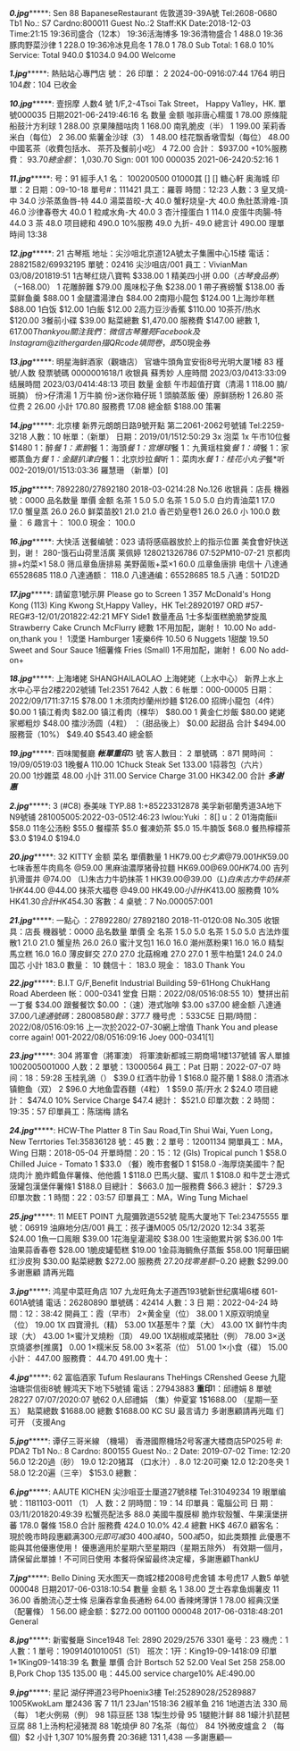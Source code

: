 ***********0.jpg****************:
 Sen 88
BapaneseRestaurant
佐敦道39-39A號
Tel:2608-0680
Tb1 No.: S7
Cardno:800011
Guest No.:2
Staff:KK
Date:2018-12-03
Time:21:15
19:36司盛合（12本）
19:36活海博多
19:36清物盛合
1
488.0
19:36豚肉野菜沙律
1
228.0
19:36冷冰見烏冬
1
78.0
1
78.0
Sub Total:
1
68.0
10% Service:
Total
940.0
$1034.0
94.00
Welcome


***********1.jpg****************:
 熱贴站心專門店
號：
26
印單：
2
2024-00-0916:07:44
1764
明日
$104
数：$104
已收金


***********10.jpg****************:
 壹拐摩
人数4
號
1/F,2-4Tsoi Tak Street，
Happy Va1ley，HK.
單號000035
日期2021-06-2419:46:16
名
数量
金额
咖非唐心糯蛋
1
78.00
原條龍船鼓汁方利球
1
288.00
京果陳醋咕肉
1
168.00
南乳脆皮（半）
1
199.00
茉莉香米白（每位）
2
36.00
紫薯金沙球（3）
1
48.00
桂花飘香墩雪梨（每位）
48.00
中國茗茶（收費包括水、
茶芥及餐前小吃）
4
72.00
合計：
$937.00
+10%服務費：
$93.70
總金额：$
1,030.70
Sign:
001 100 000035 2021-06-2420:52:16 1


***********11.jpg****************:
 号：91
經手人1
名：
100200500
01000其
[]
[]
糖心軒
奥海城
印單：2
日期：09-10-18
單号#：111421
具工：羅蓉
時間：12:23
人數：3
皇叉燒-中
34.0
沙茶蒸鱼唇-特
44.0
湯菜苗皎-大
40.0
蟹籽烧皇-大
40.0
魚肚蒸滑难-頂
46.0
沙律春卷大
40.0
1
粒咸水角-大
40.0
3
杏汁撞蛋白
1
114.0
皮蛋牛肉腸-特
44.0
3
茶
48.0
项目總和
490.0
10%服務
49.0
九折-
49.0
總言计
490.00
理單時间 13:38


***********12.jpg****************:
 21
古琴瓶
地址：尖沙咀北京道12A號太子集團中心15楼
電话：28821582/69932195
單號：02416
尖沙咀店/001
員工：VivianMan
03/08/201819:51
1古琴红烧八寶鸭
$338.00
1
精美四小拼
$0.00
（古琴食品券）（-$168.00）
1
花雕醉難
$79.00
風味松子魚
$238.00
1
帶子赛螃蟹
$138.00
香菜鲜鱼羹
$88.00
1
金腿濃湯津白
$84.00
2南翔小龍包
$124.00
1上海炒年糕
$88.00
1白饭
$12.00
1白飯
$12.00
2高力豆沙香蕉
$110.00
10茶芥/热水
$120.00
3餐前小碟
$39.00
點菜總數
$1,470.00
服務費
$147.00
總數
$1,617.00
Thank you
關注我們：微信古琴雅苑
Facebook 及 Instagram
@zithergarden
描QRcode填問卷，即$50現金券


***********13.jpg****************:
 明星海鲜酒家（觀塘店）
官塘牛頭角宜安街8号光明大厦1楼
83
槿號/人数
發票號碼
0000001618/1
收银員
蘇秀妙
人座時間
2023/03/0413:33:09
结展時間
2023/03/0414:48:13
项目
数量
金额
午市超值孖寶（清湯
1
118.00
腩/斑腩）
份>仔清湯
1
万牛腩
份>迷你箱仔斑
1
頭腩蒸飯
優）原鲜肠粉
1
26.80
茶位费
2
26.00
小計
170.80
服務费
17.08
總金额
$188.00
策署


***********14.jpg****************:
 北京樓
新界元朗朗日路9號开點
第二2061-2062号號铺
Tel:2259-3218
人數：10
帐單：（新單）
日期：2019/01/1512:50:29
3x
泡菜
1x
午市10位餐$1480
1：醉*餐
1：素鹅*餐
1：海頭*餐
1：宫爆球*餐
1：九黄瑶柱奠*餐
1：填*餐
1：家鄉蒸鱼方*餐
1：金腿扒津白*餐
1：北京炒拉*餐*听
1：菜肉水*餐
1：桂花小丸子*餐*听
002-2019/01/1513:03:36 羅慧珊
（新單）[0]


***********15.jpg****************:
 7892280/27892180
2018-03-0214:28
No.126
收银員：店長
機器號：0000
品名数量
單價
金额
名茶
1
5.0
5.0
名茶
1
5.0
5.0
白灼青油菜1
17.0
17.0
蟹皇蒸
26.0
26.0
鲜菜苗胶1
21.0
21.0
香芒奶皇卷1
26.0
26.0
小
100.0
数量：
6
趣言十：
100.0
現金：
100.0


***********16.jpg****************:
 大快活
送餐编號：023
请将感癌器放於上的指示位置
美食會好快送到，谢！
280-饿石山荷里活廣
莱佩婷
128021326786
07:52PM10-07-21
京都肉排+灼菜×1
58.0
筛瓜章鱼唐排易
美野菌贩+菜×1
60.0
瓜章鱼唐排
电信十
八達通
65528685
118.0
八達通额：
118.0
八達通编：65528685
18.5
八通：501D2D


***********17.jpg****************:
 請留意1號示屏
Please go to Screen 1
357
McDonald's Hong Kong (113)
King Kwong St,Happy Valley，HK
Tel:28920197
ORD #57-REG#3-12/01/201822:42:21
MFY Side1
数量產品
1士多梨蛋糕脆脆梦旋風
Strawberry Cake Crunch McFlurry
總數
1不用加配，謝射！
10.00
No add-on,thank you！
1漠堡
Hamburger
1麦樂6件
10.50
6 Nuggets
1甜酸
19.50
Sweet and Sour Sauce
1细薯條
Fries (Small)
1不用加配，謝射！
6.00
No add-on+


***********18.jpg****************:
 上海堵姥
SHANGHAILAOLAO
上海姥姥（上水中心）
新界上水上水中心平台2楼2202號铺
Tel:2351 7642
人数：6
帐單：000-00005
日期：2022/09/1711:37:15
$78.00
1
木须肉炒蘭州炒麺
$126.00
招牌小龍包（4件）
$0.00
1
镇江肴肉
$82.00
镇江肴肉（棵华）
$80.00
1
黄金仁炒飯
$80.00
姥姥家鄉粗炒
$48.00
擂沙汤圆（4粒）
：（甜品後上）
$0.00
起甜品
合計
$494.00
服務营（10%）
$49.40
$543.40
總金额


***********19.jpg****************:
 百味閣餐廳
***帐單重印***3
號
客人數目：
2
單號碼
：871
開時间
：19/09/0519:03
1晚餐A
110.00
1Chuck Steak Set
133.00
1蒜蓉包（六片）
20.00
1炒雜菜
48.00
小計
311.00
Service Charge
31.00
HK342.00
合計
***多谢惠***


***********2.jpg****************:
 3
(#C8)
泰美味
TYP.88
1:+85223312878
美孚新邨蘭秀道3A地下N9號铺
281005005:2022-03-0512:46:23
Iwlou:Yuki
：8[]
u：2
01海南飯ii
$58.0
11冬公汤粉
$55.0
餐檬茶
$5.0
餐凍奶茶
$5.0
15.牛腩饭
$68.0
餐热檸檬茶
$3.0
$194.0
$194.0


***********20.jpg****************:
 32
KITTY
金额
菜名
單價數量
1
HK$79.00
七夕素
@79.00
1
HK$59.00
七味香葱牛肉鳥冬
@59.00
黑麻油濃厚猪骨拉麵
HK$69.00
@69.00
HK$74.00
吉列扒滑蛋井
@74.00
（L)朱古力牛奶抹茶
1
HK$39.00
@39.00
（L)白朱古力牛奶抹茶
1
HK$44.00
@44.00
抹茶大福卷
@49.00
HK$49.00
小計
HK$413.00
服務費
10%
HK$41.30
合計
HK$454.30
客數：4
桌號：7
No.000057:001


***********21.jpg****************:
 一點心
：27892280/ 27892180
2018-11-0120:08
No.305
收银具：店長
機器號：0000
品名数量
單價
全
名茶
1
5.0
5.0
名茶
1
5.0
5.0
古法炸蛋散1
21.0
21.0
蟹皇热
26.0
26.0
蜜汁叉包1
16.0
16.0
潮州蒸粉果1
16.0
16.0
精梨馬立糕
16.0
16.0
薄皮鲜交
27.0
27.0
北菇棉难
27.0
27.0
1
葱牛柏葉1
24.0
24.0
国芯
小計
183.0
數量：
10
魏信十：
183.0
現金：
183.0
Thank You


***********22.jpg****************:
 B.I.T
G/F,Benefit Industrial Building
59-61Hong ChukHang Road
Aberdeen
帐：000-0341
堂食
日期：2022/08/0516:08:55
10）雙拼出前一丁餐
$34.00
跟餐餐饮
$0.00
：（速）港式咖啡
$3.00
s37.00
總金额
八達通
$37.00
八達通號碼
：28008580
餘
：$377.7
機号虎
：533C5E
日期/時間：2022/08/0516:09:16
上一次於2022-07-30網上增值
Thank You and
please corre again!
001-2022/08/0516:09:16 Joey
000-0341[1]


***********23.jpg****************:
 304
將軍會（將軍澳）
将軍澳新都城三期商場1楼137號铺
客人單據
1002005001000
人数：2
單號：13000564
員工：Pat
日期：2022-07-07
時间：18：59:28
玉桂乳鴿（）
$39.0
红酒牛肋骨
1
$168.0
龍芥蘭
1
$88.0
清酒冰镇鲍鱼（双）
2
$96.0
大地鱼雲吞麵（4粒）
1
$59.0
茶/开水
2
$24.0
项目總計：
$474.0
10% Service Charge
$47.4
總計：
$521.0
印單次数：2
時間：19:35：57
印單員工：陈瑞梅
請名


***********24.jpg****************:
 HCW-The Platter
8 Tin Sau Road,Tin Shui Wai, Yuen Long，
New Terrtories
Tel:35836128
號：45
數：2
單号：12001134
開單員工：MA，Wing
日期：2018-05-04
开單時間：20：15：12
(Gls) Tropical punch
1
$58.0
Chilled Juice - Tomato
1
$33.0
（餐）晚市套餐D
1
$158.0
-海厚烧美國牛？配烧肉汁
脆炸鳕鱼伴薯條、他他醬
1
$118.0
巴馬火腿、蜜爪
1
$108.0
和牛芝士港式菠罐包漢堡伴薯條1
$188.0
目總計：
$663.0
加一服務費
$66.3
總計：
$729.3
印單次数：1
時間：22：03:57
印單員工：MA，Wing Tung Michael


***********25.jpg****************:
 11
MEET
POINT
九龍彌敦道552號
龍馬大厦地下
Tel:23475555
單號：06919
油麻地分店/001
員工：孩子谦M005
05/12/2020 12:34
3茗茶
$24.00
1魚一口鳯眼
$39.00
1花海皇灌湯皎
$38.00
1生滚鲍累片粥
$36.00
1牛油果蒜香春卷
$28.00
1脆皮罐萄糕
$19.00
1金蒜海鲷魚仔蒸飯
$58.00
1阿華田網红沙皮狗
$30.00
點菜總數
$272.00
服務费
$27.20
找零差额
-$0.20
總數
$299.00
多谢惠顧
請再光臨


***********3.jpg****************:
 鸿星中菜旺角店
107
九龙旺角太子道西193號新世纪廣場6楼
601-601A號铺
電话：26280890
單號碼：42414
人數：3
日
期：2022-04-24
時間：12：38:42
開員工：霞（早市）
2×黄金皇（位）
38.00
1
X原双明燒皇（位）
19.00
1X
四寶滑扎（精）
53.00
1X基葱牛？葉（大）
43.00
1X
鲜竹牛肉球（大）
43.00
1×蜜汁叉燒粉（頂）
49.00
1X胡椒咸菜猪肚（例）
78.00
3×送京燒婆参[推廣】
0.00
1×糯米反
58.00
3×茗茶（位）
51.00
1×小食（碟）
15.00
小計：
447.00
服務費：
44.70
491.00
鬼十：


***********4.jpg****************:
 62
富临酒家
Tufum Reslaurans
TheHings CRenshed Geese
九龍油塘崇信街8號
鲤鸿天下地下5號铺
電话：27943883
**重印**1：邱禮娟
8
單號28227
07/07/2020:07
號62
0人邱禮娟
（集）仲夏宴
1$1688.00
（星期一至五）
點菜總数
$1688.00
總數
$1688.00
KC
SU
最言请力
多谢惠顧請再光臨
们可开
（支援Ang


***********5.jpg****************:
 谭仔三哥米線
（機場）
香港國際機场2号客運大楼商店5P025号
#: PDA2
Tb1 No.: 8
Cardno: 800155
Guest No.: 2
Date: 2019-07-02
Time: 12:20
56.0
12:20過（砂）
19.0
12:20猪耳
（口水汁）.
8.0
12:20可樂
12.0
12:20冬央
1
58.0
12:20遍（三辛）
$153.0
總數：


***********6.jpg****************:
 AAUTE KICHEN
尖沙咀亚士厘道27號8楼
Tel:31049234
19
眼單编號：1181103-0011
（1）
人
数：2
阴時間：19：14
印單員：電腦公司
日
期：03/11/201820:49:39
松蟹亮配法多
88.0
美國牛腹膜柳
脆炸软殼蟹、牛果漢堡拼蕃
178.0
馨條
158.0
合計
服務費
424.0
10.0%
42.4
總數
HK$
467.0
顧客名：
現於晚市時段惠顧满$300元即可减$30
$400减$40，$500减$50，如此类類推
此優惠不能與其他優惠使用！
優惠適用於星期六至星期四（星期五除外）
有效期一個月，請保留此單據！不可同日使用
本餐将保留最终决定權，多謝惠顧ThankU


***********7.jpg****************:
 Bello Dining
天水图天一商城2楼2008号虎舍铺
本号虎17
人數5
单號000048
日期2017-06-0318:10:54
數量
金额
名
1
38.00
芝士吞拿鱼焗薯皮
11
36.00
香脆流心芝士條
忌廉吞拿鱼長通粉
64.00
香辣烤薄饼
1
78.00
經典汉堡（配薯條）
1
56.00
總金额：$272.00
001100 000048 2017-06-0318:48:201
General


***********8.jpg****************:
 新蜜餐廰
Since1948
Tel: 2890 2029/2576 3301
毫号：23
機虎：1人數：1
單号：19091401010051（51）
班次：1开：King19-09-1418:09
印單1*1King09-1418:39
名
數量
單價
合計
Bortsch
52
52.00
Veal Set
258
258.00
B,Pork Chop
135
135.00
电：445.00
service charge10%
AE:490.00


***********9.jpg****************:
 星記
湖仔押道23号Phoenix3樓
Tel:25289028/25289887
1005KwokLam
單2436
客
7
11/1
23Jan'1518:36
2椒羊鱼
216
1地道古法
330
局（每）
1老火例易（例）
98
1蒜豆胚
138
1梨生炒骨
95
1腿鲍汁鲜
88
1蠔汁扒琵琶豆腐
88
1上汤枸杞浸猪潤
88
1乾燒伊
80
7名茶（每位）
84
1外微皮爐盒
2
（每個）$2
小計
1,307
10%服务費
20:36總
131
1,438
—多謝惠顧—


